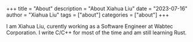 +++
title = "About"
description = "About Xiahua Liu"
date = "2023-07-16"
author = "Xiahua Liu"
tags = ["about"]
categories = ["about"]
+++

I am Xiahua Liu, curently working as a Software Engineer at Wabtec Corporation. I write C/C++ for most of the time and am still learning Rust.